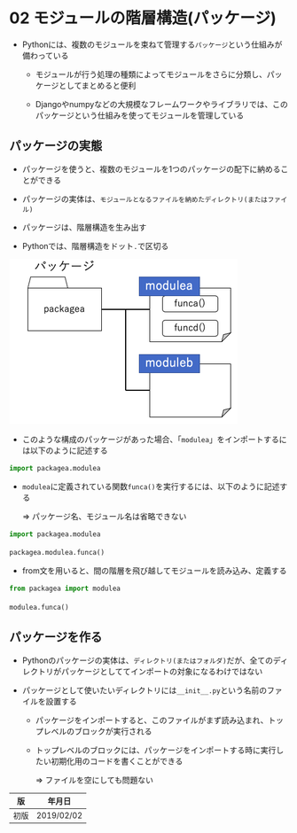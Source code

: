 02 モジュールの階層構造(パッケージ)
==============================

* Pythonには、複数のモジュールを束ねて管理する`パッケージ`という仕組みが備わっている

  * モジュールが行う処理の種類によってモジュールをさらに分類し、パッケージとしてまとめると便利

  * Djangoやnumpyなどの大規模なフレームワークやライブラリでは、このパッケージという仕組みを使ってモジュールを管理している



## パッケージの実態

* パッケージを使うと、複数のモジュールを1つのパッケージの配下に納めることができる

* パッケージの実体は、`モジュールとなるファイルを納めたディレクトリ(またはファイル)`

* パッケージは、階層構造を生み出す

* Pythonでは、階層構造をドット`.`で区切る

![階層構造](./images/階層構造.png)

* このような構成のパッケージがあった場合、「`modulea`」をインポートするには以下のように記述する

```python
import packagea.modulea
```

* `modulea`に定義されている関数`funca()`を実行するには、以下のように記述する

  => パッケージ名、モジュール名は省略できない

```python
import packagea.modulea

packagea.modulea.funca()
```

* from文を用いると、間の階層を飛び越してモジュールを読み込み、定義する

```python
from packagea import modulea

modulea.funca()
```



## パッケージを作る

* Pythonのパッケージの実体は、`ディレクトリ(またはフォルダ)`だが、全てのディレクトリがパッケージとしててインポートの対象になるわけではない

* パッケージとして使いたいディレクトリには`__init__.py`という名前のファイルを設置する

  * パッケージをインポートすると、このファイルがまず読み込まれ、トップレベルのブロックが実行される

  * トップレベルのブロックには、パッケージをインポートする時に実行したい初期化用のコードを書くことができる

    => ファイルを空にしても問題ない



| 版 |  年月日   |
|---|----------|
|初版|2019/02/02|
